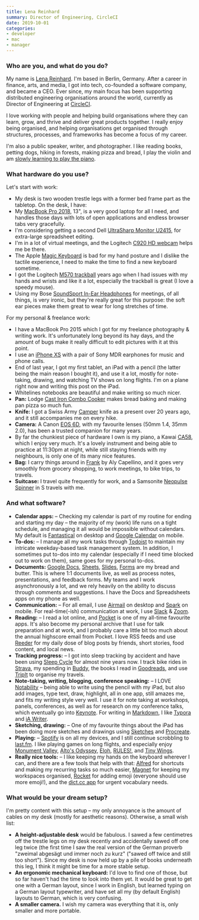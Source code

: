 ```yaml
---
title: Lena Reinhard
summary: Director of Engineering, CircleCI 
date: 2019-10-01
categories:
- developer
- mac
- manager
---
```


### Who are you, and what do you do?

My name is [Lena Reinhard](https://twitter.com/lrnrd "Lena's Twitter account."). I'm based in Berlin, Germany. After a career in finance, arts, and media, I got into tech, co-founded a software company, and became a CEO. Ever since, my main focus has been supporting distributed engineering organisations around the world, currently as Director of Engineering at [CircleCI][]. 

I love working with people and helping build organisations where they can learn, grow, and thrive and deliver great products together. I really enjoy being organised, and helping organisations get organised through structures, processes, and frameworks has become a focus of my career. 

I'm also a public speaker, writer, and photographer. I like reading books, petting dogs, hiking in forests, making pizza and bread, I play the violin and am [slowly learning to play the piano](http://wunder.schoenaberselten.com/2019/03/11/on-practice-and-perfect/ "Lena's post about learning to play piano."). 

### What hardware do you use?

Let's start with work: 

- My desk is two wooden trestle legs with a former bed frame part as the tabletop. On the desk, I have: 
- My [MacBook Pro 2018][macbook-pro], 13", is a very good laptop for all I need, and handles those days with lots of open applications and endless browser tabs very gracefully.
- I'm considering getting a second Dell [UltraSharp Monitor U2415][u2415], for extra-large spreadsheet editing.
- I'm in a lot of virtual meetings, and the Logitech [C920 HD webcam][c920] helps me be there. 
- The Apple [Magic Keyboard][magic-keyboard] is bad for my hand posture and I dislike the tactile experience, I need to make the time to find a new keyboard sometime. 
- I got the Logitech [M570 trackball][wireless-trackball-m570] years ago when I had issues with my hands and wrists and like it a lot, especially the trackball is great (I love a speedy mouse).
- Using my Bose [SoundSport In-Ear Headphones][soundsport-apple] for meetings, of all things, is very ironic, but they're really great for this purpose: the soft ear pieces make them great to wear for long stretches of time. 

For my personal & freelance work: 

- I have a MacBook Pro 2015 which I got for my freelance photography & writing work. It's unfortunately long beyond its hay days, and the amount of bugs make it really difficult to edit pictures with it at this point. 
- I use an [iPhone XS][iphone-xs] with a pair of Sony MDR earphones for music and phone calls.
- End of last year, I got my first tablet, an iPad with a pencil (the latter being the main reason I bought it), and use it a lot, mostly for note-taking, drawing, and watching TV shows on long flights. I'm on a plane right now and writing this post on the iPad. 
- Whitelines notebooks are beautiful and make writing so much nicer. 
- **Pan:** Lodge [Cast Iron Combo Cooker][3.2-quart-cast-iron-combo-cooker] makes bread baking and making pan pizza so much fun.
- **Knife:** I got a Swiss Army [Camper][] knife as a present over 20 years ago, and it still accompanies me on every hike. 
- **Camera:** A Canon [EOS 6D][eos-6d], with my favourite lenses (50mm 1.4, 35mm 2.0), has been a trusted companion for many years. 
- By far the chunkiest piece of hardware I own is my piano, a Kawai [CA58][], which I enjoy very much. It's a lovely instrument and being able to practice at 11:30pm at night, while still staying friends with my neighbours, is only one of its many nice features. 
- **Bag:** I carry things around in [Frank][] by Aly Capellino, and it goes very smoothly from grocery shopping, to work meetings, to bike trips, to travels. 
- **Suitcase:** I travel quite frequently for work, and a Samsonite [Neopulse Spinner][neopulse-spinner] in S travels with me. 

### And what software?

- **Calendar apps:** – Checking my calendar is part of my routine for ending and starting my day – the majority of my (work) life runs on a tight schedule, and managing it all would be impossible without calendars. My default is [Fantastical][] on desktop and [Google Calendar][google-calendar-ios] on mobile. 
- **To-dos:** – I manage all my work tasks through [Todoist][] to maintain my intricate weekday-based task management system. In addition, I sometimes put to-dos into my calendar (especially if I need time blocked out to work on them), same goes for my personal to-dos. 
- **Documents:** [Google Docs][google-docs], [Sheets][google-sheets], [Slides][google-slides], [Forms][google-forms] are my bread and butter. This is where 1:1 documents live, as well as process notes, presentations, and feedback forms. My teams and I work asynchronously a lot, and we rely heavily on the ability to discuss through comments and suggestions. I have the Docs and Spreadsheets apps on my phone as well. 
- **Communication:** – For all email, I use [Airmail][] on desktop and [Spark][spark-ios] on mobile. For real-time(-ish) communication at work, I use [Slack][] & [Zoom][]. 
- **Reading:** – I read a lot online, and [Pocket][] is one of my all-time favourite apps. It's also become my personal archive that I use for talk preparation and at work, and I probably care a little bit too much about the annual highscore email from Pocket. I love RSS feeds and use [Reeder][] for my daily dose of blog posts by friends, short stories, food content, and local news. 
- **Tracking progress:** – I got into sleep tracking by accident and have been using [Sleep Cycle][sleep-cycle-ios] for almost nine years now. I track bike rides in [Strava][], my spending in [Buddy][buddy-ios], the books I read in [Goodreads][], and use [TripIt][] to organise my travels.
- **Note-taking, writing, blogging, conference speaking:** – I LOVE [Notability][notability-ios] – being able to write using the pencil with my iPad, but also add images, type text, draw, highlight, all in one app, still amazes me, and fits my writing style very well. I use it for note taking at workshops, panels, conferences, as well as for research on my conference talks, which eventually go into [Keynote][]. For writing in [Markdown][], I like [Typora][] and [iA Writer][ia-writer].  
- **Sketching, drawing:** – One of my favourite things about the iPad has been doing more sketches and drawings using [Sketches][tayasui-sketches-ios] and [Procreate][procreate-ios]. 
- **Playing:** – [Spotify][] is on all my devices, and I still continue scrobbling to [last.fm][]. I like playing games on long flights, and especially enjoy [Monument Valley][monument-valley-ios], [Alto's Odyssey][altos-odyssey-ios], [Eloh][eloh-ios], [RULES!][rules-ios], and [Tiny Wings][tiny-wings-ios]. 
- **Really nice tools:** – I like keeping my hands on the keyboard wherever I can, and there are a few tools that help with that: [Alfred][] for shortcuts and making my recurring tasks so much easier, [Magnet][] for keeping my workspaces organised, [Rocket][] for adding emoji (everyone should use more emoji!), and the [dict.cc app][dict.cc-ios] for urgent vocabulary needs.

### What would be your dream setup?

I'm pretty content with this setup – my only annoyance is the amount of cables on my desk (mostly for aesthetic reasons). Otherwise, a small wish list:

- **A height-adjustable desk** would be fabulous. I sawed a few centimetres off the trestle legs on my desk recently and accidentally sawed off one leg twice (the first time I saw the real version of the German proverb "zweimal abgesägt und immer noch zu kurz" ("sawed off twice and still too short"). Since my desk is now held up by a pile of books underneath this leg, I think it might be time for a more stable setup. 
- **An ergonomic mechanical keyboard:** I'd love to find one of those, but so far haven't had the time to look into them yet. It would be great to get one with a German layout, since I work in English, but learned typing on a German layout typewriter, and have set all my (by default English) layouts to German, which is very confusing. 
- **A smaller camera.** I wish my camera was everything that it is, only smaller and more portable.

[3.2-quart-cast-iron-combo-cooker]: https://www.lodgemfg.com/deep-skillets/3-quart-cast-iron-combo-cooker "A skillet/frypan."
[airmail]: https://airmailapp.com/ "A mail client for the Mac."
[alfred]: https://www.alfredapp.com/ "A launcher app for the Mac."
[altos-odyssey-ios]: https://apps.apple.com/us/app/altos-odyssey/id1182456409 "An adventure game."
[buddy-ios]: https://apps.apple.com/us/app/buddy-easy-budgeting/id936422955 "A budgeting app."
[c920]: https://www.logitech.com/en-us/product/hd-pro-webcam-c920.html "A webcam."
[ca58]: https://kawaius.com/product/ca58/ "A digital piano."
[camper]: https://www.victorinox.com/us/en/Products/Swiss-Army-Knives/Medium-Pocket-Knives/Camper/p/1.3613 "A multi-use pocket knife."
[circleci]: https://circleci.com/ "A continuous delivery service."
[dict.cc-ios]: https://apps.apple.com/us/app/dict-cc-dictionary/id327732352 "A dictionary app."
[eloh-ios]: https://apps.apple.com/us/app/eloh/id1406382064 "A puzzle game."
[eos-6d]: https://en.wikipedia.org/wiki/Canon_EOS_6D "A 20.2 megapixel DSLR."
[fantastical]: https://flexibits.com/fantastical "A calendaring app for the Mac."
[frank]: https://www.allycapellino.co.uk/products/frank-large-waxed-cotton-utility-rucksack-in-chalky-pink "A rucksack."
[goodreads]: https://www.goodreads.com/ "A service for tracking the book you've read."
[google-calendar-ios]: https://apps.apple.com/us/app/google-calendar/id909319292 "An app for the calendar service."
[google-docs]: https://en.wikipedia.org/wiki/Google_Docs "A web-based office suite."
[google-forms]: https://www.google.com/forms/about/ "A service for creating surveys."
[google-sheets]: https://www.google.com/sheets/about/ "Online spreadsheet software."
[google-slides]: https://www.google.com/slides/about/ "Web-based presentation software."
[ia-writer]: https://ia.net/topics/ia-writer-for-mac "A full-screen writing tool for the Mac."
[iphone-xs]: https://en.wikipedia.org/wiki/IPhone_XS "A 5.8 inch iOS phone."
[keynote]: https://www.apple.com/keynote/ "Presentation software for the Mac."
[last.fm]: https://www.last.fm/ "An online radio/tool for tracking your listening habits."
[macbook-pro]: https://www.apple.com/macbook-pro/ "A laptop."
[magic-keyboard]: https://en.wikipedia.org/wiki/Magic_Keyboard "A wireless keyboard."
[magnet]: https://magnet.crowdcafe.com/ "Mac software for organising windows."
[markdown]: https://daringfireball.net/projects/markdown/ "An email-like format for marking up text."
[monument-valley-ios]: https://apps.apple.com/us/app/monument-valley/id728293409 "A pretty puzzle/adventure game."
[neopulse-spinner]: https://shop.samsonite.com/block.html?url=L2x1Z2dhZ2UvY2Fycnktb24tbHVnZ2FnZS9zYW1zb25pdGUtbmVvcHVsc2UtMjAtc3Bpbm5lci83NDQxNlhYWFguaHRtbD9kd3Zhcl83NDQxNlhYWFhfY29sb3I9NzQ0MTYxNTQxJmNnaWRtYXN0ZXI9bmVvcHVsc2U=&uuid=38834007-fad5-11ed-a86b-795644526769&vid= "A suitcase."
[notability-ios]: https://apps.apple.com/us/app/notability/id360593530 "A note-taking app."
[pocket]: https://getpocket.com/en/ "A service for storing links to look at later on."
[procreate-ios]: https://apps.apple.com/us/app/procreate/id425073498 "A powerful illustration app."
[reeder]: http://madeatgloria.com/brewery/silvio/reeder "A feed client for the Mac."
[rocket]: https://matthewpalmer.net/rocket/ "An emoji finder tool for the Mac."
[rules-ios]: https://rulesgame.net/ "A puzzle game."
[slack]: https://slack.com/intl/ja-jp/ "A collaboration service."
[sleep-cycle-ios]: https://apps.apple.com/us/app/sleep-cycle-alarm-clock/id320606217 "A sleep tracking and analysis app."
[soundsport-apple]: http://www.bose.com/en_us/products/headphones/earphones/soundsport-in-ear-headphones-apple-devices.html "In-ear headphones for Apple devices."
[spark-ios]: https://apps.apple.com/us/app/spark-email-app-by-readdle/id997102246 "An email client."
[spotify]: https://open.spotify.com/__noul__?pfhp=2c2ccb58-8a92-4713-a1c0-8b43b3090b49 "A music streaming service."
[strava]: https://www.strava.com/ "A running/cycling tracking and performance service."
[tayasui-sketches-ios]: https://apps.apple.com/us/app/tayasui-sketches/id641900855 "A drawing app."
[tiny-wings-ios]: https://apps.apple.com/us/app/tiny-wings/id417817520 "An adventure game where you play as a bird."
[todoist]: https://todoist.com/ "A to-do service."
[tripit]: https://www.tripit.com/web "A travel planning web service."
[typora]: https://typora.io/ "A web-based Markdown editor."
[u2415]: https://www.dell.com/en-us/work/shop/monitors-monitor-accessories/ar/4009 "A 24.1 inch LCD monitor."
[wireless-trackball-m570]: https://www.logitech.com/en-us/product/wireless-trackball-m570.html "A wireless trackball."
[zoom]: http://web.archive.org/web/20200914231305/http://www.logicalshift.demon.co.uk/mac/zoom.html "A Mac app to play interactive fiction."
